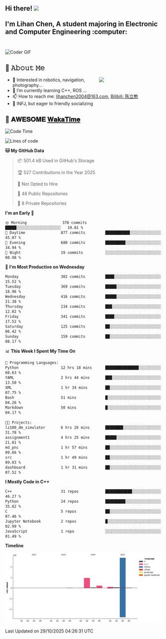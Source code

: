 <h2 align="left">
 <abc>
  <br>Hi there! <img src="https://user-images.githubusercontent.com/42378118/110234147-e3259600-7f4e-11eb-95be-0c4047144dea.gif" width="30"><br>
  <br> I'm Lihan Chen, A student majoring in Electronic and Computer Engineering :computer:<br>
  <br>
 </abc>
</h2>

<img align="center" src="https://media.giphy.com/media/SWoSkN6DxTszqIKEqv/giphy.gif" alt="Coder GIF" width="500">

## :book: 𝙰𝚋𝚘𝚞𝚝 𝙼𝚎

<img align="right" width="40%" src="https://github-readme-stats.vercel.app/api?username=LihanChen2004&show_icons=true&icon_color=CE1D2D&text_color=718096&bg_color=ffffff&hide_title=true" />

- 🌟 Interested in robotics, navigation, photography...
- 🌱 I’m currently learning C++, ROS ... 
- 📫 How to reach me: lihanchen2004@163.com, [Bilibili: 陈立憨](https://space.bilibili.com/170786212)
- 👯 INFJ, but eager to friendly socializing

## 📜 𝐀𝐖𝐄𝐒𝐎𝐌𝐄 [𝐖𝐚𝐤𝐚𝐓𝐢𝐦𝐞](https://github.com/anmol098/waka-readme-stats)

<!--START_SECTION:waka-->
![Code Time](http://img.shields.io/badge/Code%20Time-1%2C557%20hrs%2036%20mins-blue)

![Lines of code](https://img.shields.io/badge/From%20Hello%20World%20I%27ve%20Written-4.3%20million%20lines%20of%20code-blue)

**🐱 My GitHub Data** 

> 📦 501.4 kB Used in GitHub's Storage 
 > 
> 🏆 527 Contributions in the Year 2025
 > 
> 🚫 Not Opted to Hire
 > 
> 📜 48 Public Repositories 
 > 
> 🔑 8 Private Repositories 
 > 
**I'm an Early 🐤** 

```text
🌞 Morning                370 commits         █████░░░░░░░░░░░░░░░░░░░░   19.01 % 
🌆 Daytime                877 commits         ███████████░░░░░░░░░░░░░░   45.07 % 
🌃 Evening                680 commits         █████████░░░░░░░░░░░░░░░░   34.94 % 
🌙 Night                  19 commits          ░░░░░░░░░░░░░░░░░░░░░░░░░   00.98 % 
```
📅 **I'm Most Productive on Wednesday** 

```text
Monday                   302 commits         ████░░░░░░░░░░░░░░░░░░░░░   15.52 % 
Tuesday                  369 commits         █████░░░░░░░░░░░░░░░░░░░░   18.96 % 
Wednesday                416 commits         █████░░░░░░░░░░░░░░░░░░░░   21.38 % 
Thursday                 234 commits         ███░░░░░░░░░░░░░░░░░░░░░░   12.02 % 
Friday                   341 commits         ████░░░░░░░░░░░░░░░░░░░░░   17.52 % 
Saturday                 125 commits         ██░░░░░░░░░░░░░░░░░░░░░░░   06.42 % 
Sunday                   159 commits         ██░░░░░░░░░░░░░░░░░░░░░░░   08.17 % 
```


📊 **This Week I Spent My Time On** 

```text
💬 Programming Languages: 
Python                   12 hrs 18 mins      ███████████████░░░░░░░░░░   60.63 % 
YAML                     2 hrs 44 mins       ███░░░░░░░░░░░░░░░░░░░░░░   13.50 % 
XML                      1 hr 34 mins        ██░░░░░░░░░░░░░░░░░░░░░░░   07.75 % 
Bash                     51 mins             █░░░░░░░░░░░░░░░░░░░░░░░░   04.26 % 
Markdown                 50 mins             █░░░░░░░░░░░░░░░░░░░░░░░░   04.17 % 

🐱‍💻 Projects: 
lz100_dm_simulator       6 hrs 26 mins       ████████░░░░░░░░░░░░░░░░░   31.78 % 
assignment1              4 hrs 25 mins       █████░░░░░░░░░░░░░░░░░░░░   21.81 % 
md_pnc                   1 hr 57 mins        ██░░░░░░░░░░░░░░░░░░░░░░░   09.66 % 
src                      1 hr 49 mins        ██░░░░░░░░░░░░░░░░░░░░░░░   09.03 % 
dashboard                1 hr 31 mins        ██░░░░░░░░░░░░░░░░░░░░░░░   07.52 % 
```

**I Mostly Code in C++** 

```text
C++                      31 repos            ████████████░░░░░░░░░░░░░   46.27 % 
Python                   24 repos            █████████░░░░░░░░░░░░░░░░   35.82 % 
C                        5 repos             ██░░░░░░░░░░░░░░░░░░░░░░░   07.46 % 
Jupyter Notebook         2 repos             █░░░░░░░░░░░░░░░░░░░░░░░░   02.99 % 
JavaScript               1 repo              ░░░░░░░░░░░░░░░░░░░░░░░░░   01.49 % 
```



**Timeline**

![Lines of Code chart](https://raw.githubusercontent.com/LihanChen2004/LihanChen2004/main/assets/bar_graph.png)


 Last Updated on 29/10/2025 04:26:31 UTC
<!--END_SECTION:waka-->

<!--
**LihanChen2004/LihanChen2004** is a ✨ _special_ ✨ repository because its `README.md` (this file) appears on your GitHub profile.

Here are some ideas to get you started:

- 🔭 I’m currently working on ...
- 🌱 I’m currently learning ...
- 👯 I’m looking to collaborate on ...
- 🤔 I’m looking for help with ...
- 💬 Ask me about ...
- 📫 How to reach me: ...
- 😄 Pronouns: ...
- ⚡ Fun fact: ...
-->
